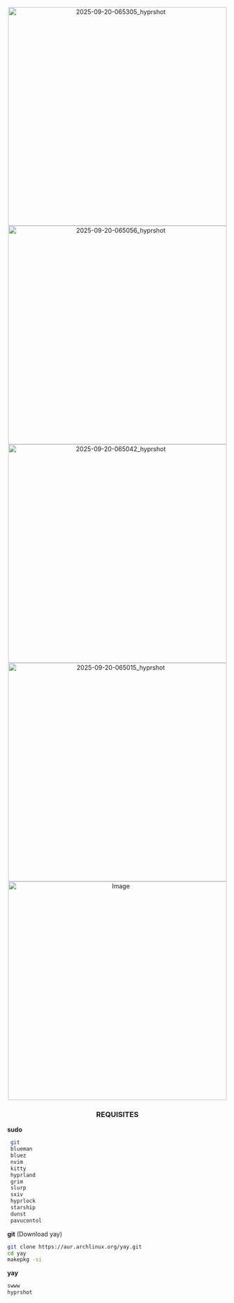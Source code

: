 


<div align="center">
  <img width="500" alt="2025-09-20-065305_hyprshot" src="https://github.com/user-attachments/assets/3ff198ce-136b-4023-acaf-381e00d4a044" />
  <img width="500" alt="2025-09-20-065056_hyprshot" src="https://github.com/user-attachments/assets/a746971a-0163-4a64-818f-413266338c06" />
  <img width="500" alt="2025-09-20-065042_hyprshot" src="https://github.com/user-attachments/assets/d787f68c-4d7c-488b-a454-0a812bcf94c8" />
  <img width="500" alt="2025-09-20-065015_hyprshot" src="https://github.com/user-attachments/assets/fe8ad401-1e2e-4b4a-a5ba-8516d0390fce" />
  <img width="500" alt="Image" src="https://github.com/user-attachments/assets/8379e0e8-8a7b-495c-8ec2-b086da6c2b64" />
</div>

<div align="center">
  
###    REQUISITES    ###
</div>



**sudo**

```bash
 git
 blueman
 bluez
 nvim
 kitty
 hyprland
 grim
 slurp
 sxiv
 hyprlock
 starship
 dunst
 pavucontol
```


**git** (Download yay)

```bash
git clone https://aur.archlinux.org/yay.git
cd yay
makepkg -si
```

**yay**

```bash
swww
hyprshot
```
